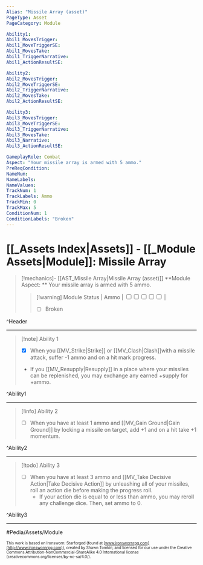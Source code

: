 ```yaml
---
Alias: "Missile Array (asset)"
PageType: Asset
PageCategory: Module

Ability1:
Abil1_MovesTrigger:
Abil1_MoveTriggerSE:
Abil1_MovesTake:
Abil1_TriggerNarrative:
Abil1_ActionResultSE:

Ability2:
Abil2_MovesTrigger:
Abil2_MoveTriggerSE:
Abil2_TriggerNarrative:
Abil2_MovesTake:
Abil2_ActionResultSE:

Ability3:
Abil3_MovesTrigger:
Abil3_MoveTriggerSE:
Abil3_TriggerNarrative:
Abil3_MovesTake:
Abil3_Narrative:
Abil3_ActionResultSE:

GameplayRole: Combat
Aspect: "Your missile array is armed with 5 ammo."
PreReqCondition: 
NameNum:
NameLabels:
NameValues:
TrackNum: 1
TrackLabels: Ammo
TrackMin: 0
TrackMax: 5
ConditionNum: 1
ConditionLabels: "Broken"
---
```

# [[_Assets Index|Assets]] - [[_Module Assets|Module]]: Missile Array

> [!mechanics]- [[AST_Missile Array|Missile Array (asset)]]
> **Module Aspect: ** Your missile array is armed with 5 ammo. 
> > [!warning] Module Status | Ammo | <input type="checkbox" /><input type="checkbox" /><input type="checkbox" /><input type="checkbox" /><input type="checkbox" /> |
> > - [ ] Broken

^Header

___
> [!note] Ability 1
> - [x] When you [[MV_Strike|Strike]] or [[MV_Clash|Clash]]with a missile attack, suffer -1 ammo and on a hit mark progress. 
> - If you [[MV_Resupply|Resupply]] in a place where your missiles can be replenished, you may exchange any earned +supply for +ammo.

^Ability1

___
> [!info] Ability 2
> - [ ] When you have at least 1 ammo and [[MV_Gain Ground|Gain Ground]] by locking a missile on target, add +1 and on a hit take +1 momentum.

^Ability2

___
> [!todo] Ability 3
> - [ ] When you have at least 3 ammo and [[MV_Take Decisive Action|Take Decisive Action]] by unleashing all of your missiles, roll an action die before making the progress roll. 
> 	- If your action die is equal to or less than ammo, you may reroll any challenge dice. Then, set ammo to 0.

^Ability3

___

#Pedia/Assets/Module 

<font size=-2>This work is based on Ironsworn: Starforged (found at [www.ironswornrpg.com](http://www.ironswornrpg.com)), created by Shawn Tomkin, and licensed for our use under the Creative Commons Attribution-NonCommercial-ShareAlike 4.0 International license  (creativecommons.org/licenses/by-nc-sa/4.0/).</font>